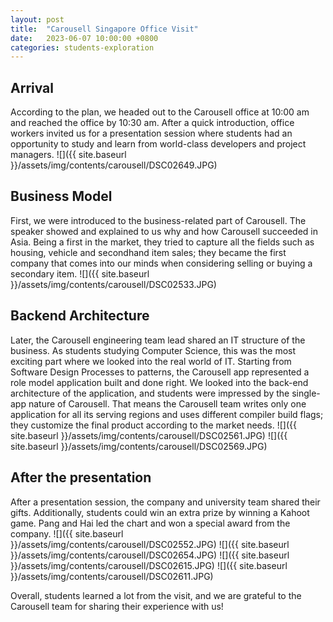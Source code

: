 ```yaml
---
layout: post
title:  "Carousell Singapore Office Visit"
date:   2023-06-07 10:00:00 +0800
categories: students-exploration
---
```


## Arrival
According to the plan, we headed out to the Carousell office at 10:00 am and reached the office by 10:30 am. After a quick introduction, office workers invited us for a presentation session where students had an opportunity to study and learn from world-class developers and project managers. 
![]({{ site.baseurl }}/assets/img/contents/carousell/DSC02649.JPG)

## Business Model
First, we were introduced to the business-related part of Carousell. The speaker showed and explained to us why and how Carousell succeeded in  Asia. Being a first in the market, they tried to capture all the fields such as housing, vehicle and secondhand item sales; they became the first company that comes into our minds when considering selling or buying a secondary item.
![]({{ site.baseurl }}/assets/img/contents/carousell/DSC02533.JPG)

## Backend Architecture
Later, the Carousell engineering team lead shared an IT structure of the business. As students studying Computer Science, this was the most exciting part where we looked into the real world of IT. Starting from Software Design Processes to patterns, the Carousell app represented a role model application built and done right. We looked into the back-end architecture of the application, and students were impressed by the single-app nature of Carousell. That means the Carousell team writes only one application for all its serving regions and uses different compiler build flags; they customize the final product according to the market needs.
![]({{ site.baseurl }}/assets/img/contents/carousell/DSC02561.JPG)
![]({{ site.baseurl }}/assets/img/contents/carousell/DSC02569.JPG)


## After the presentation
After a presentation session, the company and university team shared their gifts. Additionally, students could win an extra prize by winning a Kahoot game. Pang and Hai led the chart and won a special award from the company.
![]({{ site.baseurl }}/assets/img/contents/carousell/DSC02552.JPG)
![]({{ site.baseurl }}/assets/img/contents/carousell/DSC02654.JPG)
![]({{ site.baseurl }}/assets/img/contents/carousell/DSC02615.JPG)
![]({{ site.baseurl }}/assets/img/contents/carousell/DSC02611.JPG)

Overall, students learned a lot from the visit, and we are grateful to the Carousell team for sharing their experience with us!
